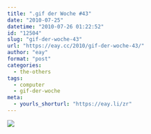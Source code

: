 ```yaml
---
title: ".gif der Woche #43"
date: "2010-07-25"
datetime: "2010-07-26 01:22:52"
id: "12504"
slug: "gif-der-woche-43"
url: "https://eay.cc/2010/gif-der-woche-43/"
author: "eay"
format: "post"
categories:
  - the-others
tags:
  - computer
  - gif-der-woche
meta:
  - yourls_shorturl: "https://eay.li/zr"
---
```


![](https://eay.cc/uploads/2010/computerhass.gif)

